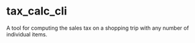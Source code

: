 # tax_calc_cli
A tool for computing the sales tax on a shopping trip with any number of individual items.
